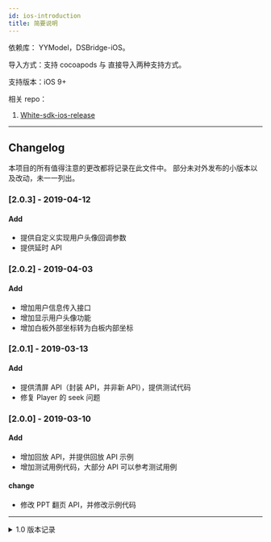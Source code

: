```yaml
---
id: ios-introduction
title: 简要说明
---
```


依赖库： YYModel，DSBridge-iOS。

导入方式：支持 cocoapods 与 直接导入两种支持方式。

支持版本：iOS 9+

相关 repo：

1. [White-sdk-ios-release](https://github.com/duty-os/white-sdk-ios-release)

---

## Changelog
本项目的所有值得注意的更改都将记录在此文件中。
部分未对外发布的小版本以及改动，未一一列出。

### [2.0.3] - 2019-04-12
#### Add
- 提供自定义实现用户头像回调参数
- 提供延时 API

### [2.0.2] - 2019-04-03
#### Add
- 增加用户信息传入接口
- 增加显示用户头像功能
- 增加白板外部坐标转为白板内部坐标

### [2.0.1] - 2019-03-13
#### Add
- 提供清屏 API（封装 API，并非新 API），提供测试代码
- 修复 Player 的 seek 问题

### [2.0.0] - 2019-03-10
#### Add
- 增加回放 API，并提供回放 API 示例
- 增加测试用例代码，大部分 API 可以参考测试用例
#### change
- 修改 PPT 翻页 API，并修改示例代码

---

<details><summary>1.0 版本记录</summary>

### [1.4.0-Experimental] - 2019-01-28
#### Add
- 增加部分实验性质 API
- 增加部分示例 API

### [1.4.0] - 2019-01-21
#### Add
- 增加断连，然后重连示例
#### Improved
- 加入房间 API 优化

### [1.3.17] - 2019-01-20
#### Add
-  增加 url 拦截 API `urlInterrupter:` ，方便提供私有图片 URL（插入图片 API，以及插入 ppt API 都会被拦截）。
#### Fixed
- 获取当前用户视角状态API `getBroadcastStateWithResult:` 返回错误的枚举值

### [1.3.16] - 2019-01-19
#### Add
- 增加获取房间连接状态 API
- 添加部分示例 Demo
#### Fixed
- 缩放比例到达极限值时，回弹会出现错位
- 视角模式变化时，RoomStateChange 返回错误的视角枚举值
#### Improved
- 优化只读操作逻辑
#### Changed
- 修改上传图片示例，使用文档推荐做法

### [1.3.15] - 2019-01-03
- 优化弱网环境下连接
- 优化笔画曲线
#### Add
- 增加主动获取房间状态 API

### [1.3.14] - 2018-12-25
#### Changed
- WhiteBorderView 默认禁用原生客户端滚动
#### Added
- 提供单独的调用方法示例

### [1.3.13] - 2018-12-23
#### Added
- 获取当前白板缩放状态 API `getZoomScaleWithResult:`
- 刷新白板视图大小 API `refreshViewSize`
- API 头文件注释
- 提供 Changelog

#### Fixed
- 主播模式 API `setViewMode:` 调用失败
- 白板视图大小与白板内容大小不一致；禁用白板操作时，会出现滚动的情况（iOS 10及其以下，需要在调用时进行部分设置）

### [1.3.12] - 2018-12-01
#### Added
- 白板只读操作 API `disableOperations:`
- 白板缩放操作 API `zoomChange:`

### [1.3.4] - 2018-11-04
#### Changed
- 修改WhiteRoomPhase枚举

### [1.3.0] - 2018-10-27
提供视觉矩形功能，对移动端有需求的客户务必更新体验。

#### Added
- 视觉矩形功能，用于适配移动端竖向屏幕和桌面端横向屏幕。

### [1.1.2] - 2018-10-11
增加对 iOS9 的支持，适配版本由 iOS10 变更为 iOS 9。

#### Fixed
- iOS9 下兼容性问题

### [1.1.1] - 2018-10-10
#### Added
- 自定义消息功能。可以用于实现类似点赞、弹幕、聊天等功能。

### [1.0] - 2018-09-26
1.0版本 API 保持向下兼容。

#### Added
- demo 提供 iOS 12 适配兼容

### [0.2] - 2018-08-18
- 提供基础 API 功能

</details>